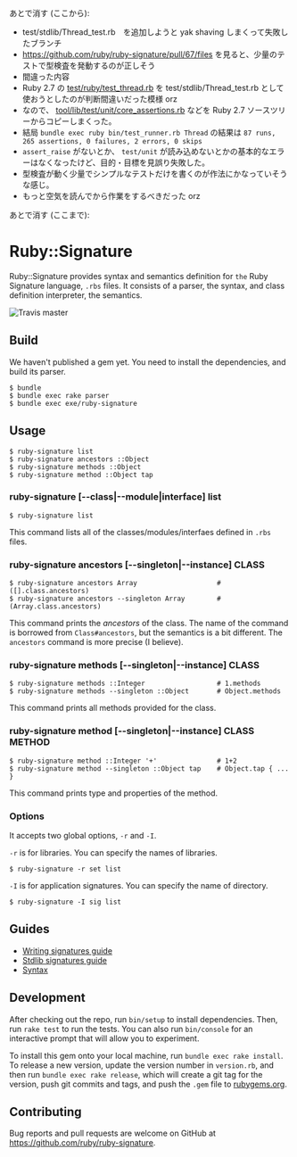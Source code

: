 あとで消す (ここから): 

- test/stdlib/Thread_test.rb　を追加しようと yak shaving しまくって失敗したブランチ
- https://github.com/ruby/ruby-signature/pull/67/files を見ると、少量のテストで型検査を発動するのが正しそう
- 間違った内容
- Ruby 2.7 の [test/ruby/test_thread.rb](https://github.com/ruby/ruby/blob/master/test/ruby/test_thread.rb) を test/stdlib/Thread_test.rb として使おうとしたのが判断間違いだった模様 orz
- なので、 [tool/lib/test/unit/core_assertions.rb](https://github.com/ruby/ruby/blob/master/tool/lib/test/unit/core_assertions.rb) などを Ruby 2.7 ソースツリーからコピーしまくった。
- 結局 `bundle exec ruby bin/test_runner.rb Thread` の結果は `87 runs, 265 assertions, 0 failures, 2 errors, 0 skips`
- `assert_raise` がないとか、 `test/unit` が読み込めないとかの基本的なエラーはなくなったけど、目的・目標を見誤り失敗した。
- 型検査が動く少量でシンプルなテストだけを書くのが作法にかなっていそうな感じ。
- もっと空気を読んでから作業をするべきだった orz

あとで消す (ここまで):


# Ruby::Signature

Ruby::Signature provides syntax and semantics definition for `the` Ruby Signature language, `.rbs` files.
It consists of a parser, the syntax, and class definition interpreter, the semantics.

![Travis master](https://travis-ci.com/ruby/ruby-signature.svg?branch=master)

## Build

We haven't published a gem yet.
You need to install the dependencies, and build its parser.

```
$ bundle
$ bundle exec rake parser
$ bundle exec exe/ruby-signature
```

## Usage

```
$ ruby-signature list
$ ruby-signature ancestors ::Object
$ ruby-signature methods ::Object
$ ruby-signature method ::Object tap
```

### ruby-signature [--class|--module|interface] list

```
$ ruby-signature list
```

This command lists all of the classes/modules/interfaes defined in `.rbs` files.

### ruby-signature ancestors [--singleton|--instance] CLASS

```
$ ruby-signature ancestors Array                    # ([].class.ancestors)
$ ruby-signature ancestors --singleton Array        # (Array.class.ancestors)
```

This command prints the _ancestors_ of the class.
The name of the command is borrowed from `Class#ancestors`, but the semantics is a bit different.
The `ancestors` command is more precise (I believe).

### ruby-signature methods [--singleton|--instance] CLASS

```
$ ruby-signature methods ::Integer                  # 1.methods
$ ruby-signature methods --singleton ::Object       # Object.methods
```

This command prints all methods provided for the class.

### ruby-signature method [--singleton|--instance] CLASS METHOD

```
$ ruby-signature method ::Integer '+'               # 1+2
$ ruby-signature method --singleton ::Object tap    # Object.tap { ... }
```

This command prints type and properties of the method.

### Options

It accepts two global options, `-r` and `-I`.

`-r` is for libraries. You can specify the names of libraries.

```
$ ruby-signature -r set list
```

`-I` is for application signatures. You can specify the name of directory.

```
$ ruby-signature -I sig list
```

## Guides

- [Writing signatures guide](doc/sigs.md)
- [Stdlib signatures guide](doc/stdlib.md)
- [Syntax](doc/syntax.md)

## Development

After checking out the repo, run `bin/setup` to install dependencies. Then, run `rake test` to run the tests. You can also run `bin/console` for an interactive prompt that will allow you to experiment.

To install this gem onto your local machine, run `bundle exec rake install`. To release a new version, update the version number in `version.rb`, and then run `bundle exec rake release`, which will create a git tag for the version, push git commits and tags, and push the `.gem` file to [rubygems.org](https://rubygems.org).

## Contributing

Bug reports and pull requests are welcome on GitHub at https://github.com/ruby/ruby-signature.

